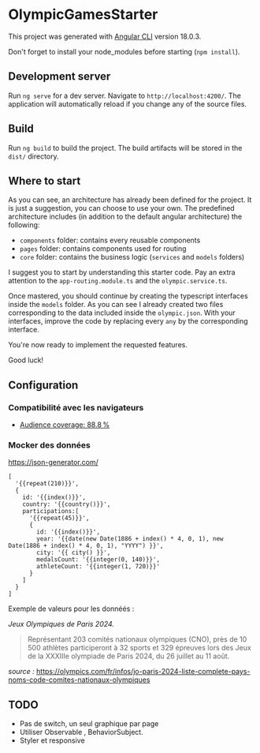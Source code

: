 # OlympicGamesStarter

This project was generated with [Angular CLI](https://github.com/angular/angular-cli) version 18.0.3.

Don't forget to install your node_modules before starting (`npm install`).

## Development server

Run `ng serve` for a dev server. Navigate to `http://localhost:4200/`. The application will automatically reload if you change any of the source files.

## Build

Run `ng build` to build the project. The build artifacts will be stored in the `dist/` directory.

## Where to start

As you can see, an architecture has already been defined for the project. It is just a suggestion, you can choose to use your own. The predefined architecture includes (in addition to the default angular architecture) the following:

- `components` folder: contains every reusable components
- `pages` folder: contains components used for routing
- `core` folder: contains the business logic (`services` and `models` folders)

I suggest you to start by understanding this starter code. Pay an extra attention to the `app-routing.module.ts` and the `olympic.service.ts`.

Once mastered, you should continue by creating the typescript interfaces inside the `models` folder. As you can see I already created two files corresponding to the data included inside the `olympic.json`. With your interfaces, improve the code by replacing every `any` by the corresponding interface.

You're now ready to implement the requested features.

Good luck!

## Configuration

### Compatibilité avec les navigateurs

- [Audience coverage: 88.8 %](https://browsersl.ist/#q=%3E0.3%25%2C+last+2+Chrome+versions%2C+last+1+Firefox+version%2C+last+2+Edge+major+versions%2C+last+2+Safari+major+versions%2C+last+2+iOS+major+versions%2C+Firefox+ESR%2C+not+dead)

### Mocker des données

<https://json-generator.com/>

    [
      '{{repeat(210)}}',
      {
        id: '{{index()}}',
        country: '{{country()}}',
        participations:[
          '{{repeat(45)}}',
          {
            id: '{{index()}}',
            year: '{{date(new Date(1886 + index() * 4, 0, 1), new Date(1886 + index() * 4, 0, 1), "YYYY") }}',
            city: '{{ city() }}',
            medalsCount: '{{integer(0, 140)}}',
            athleteCount: '{{integer(1, 720)}}'
          }
        ]
      }
    ]

Exemple de valeurs pour les donnéés :

*Jeux Olympiques de Paris 2024.*

>Représentant 203 comités nationaux olympiques (CNO), près de 10 500 athlètes participeront à 32 sports et 329 épreuves lors des Jeux de la XXXIIIe olympiade de Paris 2024, du 26 juillet au 11 août.

*source :* <https://olympics.com/fr/infos/jo-paris-2024-liste-complete-pays-noms-code-comites-nationaux-olympiques>

## TODO

- Pas de switch, un seul graphique par page
- Utiliser Observable , BehaviorSubject.
- Styler et responsive
